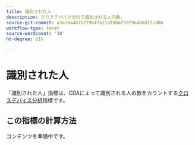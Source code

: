 ```yaml
---
title: 識別された人
description: クロスデバイス分析で識別される人の数。
source-git-commit: a3a30a4b7b7f9b4fa21af0b6f59f9648dd27cd0b
workflow-type: tm+mt
source-wordcount: '38'
ht-degree: 21%

---
```


# 識別された人

「識別された人」指標は、CDAによって識別される人の数をカウントする[クロスデバイス分析](../cda/overview.md)指標です。

## この指標の計算方法

コンテンツを準備中です。
